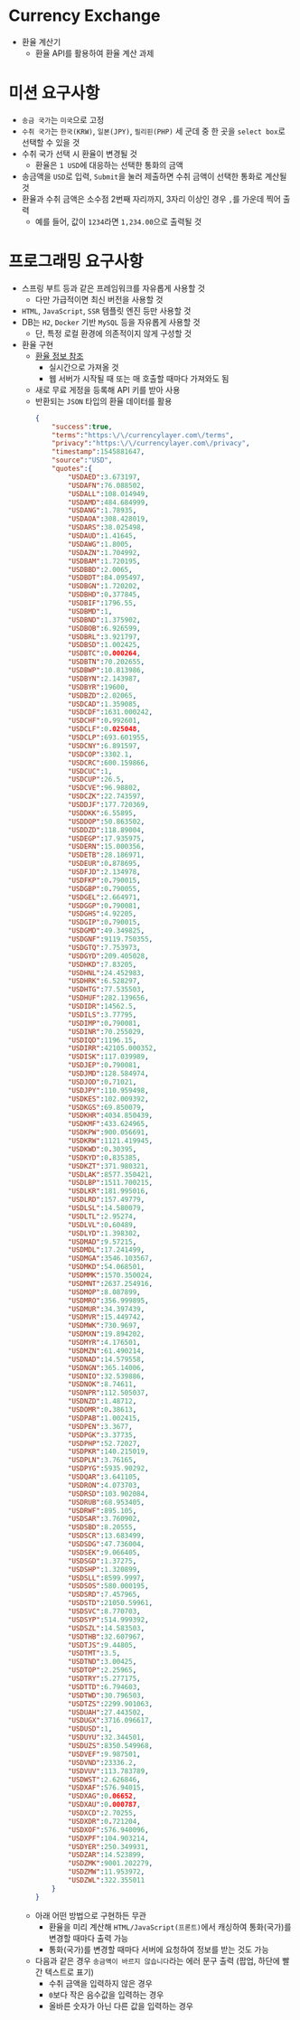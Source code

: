 # Currency Exchange
* 환율 계산기
  * 환율 API를 활용하여 환율 계산 과제

# 미션 요구사항

* `송금 국가`는 `미국`으로 고정
* `수취 국가`는 `한국(KRW)`, `일본(JPY)`, `필리핀(PHP)` 세 군데 중 한 곳을 `select box`로 선택할 수 있을 것
* 수취 국가 선택 시 환율이 변경될 것
    * 환율은 `1 USD`에 대응하는 선택한 통화의 금액
* 송금액을 `USD`로 입력, `Submit`을 눌러 제출하면 수취 금액이 선택한 통화로 계산될 것
* 환율과 수취 금액은 소수점 2번째 자리까지, 3자리 이상인 경우 `,`를 가운데 찍어 출력
    * 예를 들어, 값이 `1234`라면 `1,234.00`으로 출력될 것

# 프로그래밍 요구사항

* 스프링 부트 등과 같은 프레임워크를 자유롭게 사용할 것
  * 다만 가급적이면 최신 버전을 사용할 것
* `HTML`, `JavaScript`, `SSR` 템플릿 엔진 등만 사용할 것
* DB는 `H2`, `Docker` 기반 `MySQL` 등을 자유롭게 사용할 것
  * 단, 특정 로컬 환경에 의존적이지 않게 구성할 것
* 환율 구현
  * [환율 정보 참조](https://currencylayer.com/)
    * 실시간으로 가져올 것
    * 웹 서버가 시작될 때 또는 매 호출할 때마다 가져와도 됨
  * 새로 무료 게정을 등록해 API 키를 받아 사용
  * 반환되는 `JSON` 타입의 환율 데이터를 활용
    ~~~json
    {
        "success":true,
        "terms":"https:\/\/currencylayer.com\/terms",
        "privacy":"https:\/\/currencylayer.com\/privacy",
        "timestamp":1545881647,
        "source":"USD",
        "quotes":{
            "USDAED":3.673197,
            "USDAFN":76.088502,
            "USDALL":108.014949,
            "USDAMD":484.684999,
            "USDANG":1.78935,
            "USDAOA":308.428019,
            "USDARS":38.025498,
            "USDAUD":1.41645,
            "USDAWG":1.8005,
            "USDAZN":1.704992,
            "USDBAM":1.720195,
            "USDBBD":2.0065,
            "USDBDT":84.095497,
            "USDBGN":1.720202,
            "USDBHD":0.377845,
            "USDBIF":1796.55,
            "USDBMD":1,
            "USDBND":1.375902,
            "USDBOB":6.926599,
            "USDBRL":3.921797,
            "USDBSD":1.002425,
            "USDBTC":0.000264,
            "USDBTN":70.202655,
            "USDBWP":10.813986,
            "USDBYN":2.143987,
            "USDBYR":19600,
            "USDBZD":2.02065,
            "USDCAD":1.359085,
            "USDCDF":1631.000242,
            "USDCHF":0.992601,
            "USDCLF":0.025048,
            "USDCLP":693.601955,
            "USDCNY":6.891597,
            "USDCOP":3302.1,
            "USDCRC":600.159866,
            "USDCUC":1,
            "USDCUP":26.5,
            "USDCVE":96.98802,
            "USDCZK":22.743597,
            "USDDJF":177.720369,
            "USDDKK":6.55895,
            "USDDOP":50.863502,
            "USDDZD":118.89004,
            "USDEGP":17.935975,
            "USDERN":15.000356,
            "USDETB":28.186971,
            "USDEUR":0.878695,
            "USDFJD":2.134978,
            "USDFKP":0.790015,
            "USDGBP":0.790055,
            "USDGEL":2.664971,
            "USDGGP":0.790081,
            "USDGHS":4.92205,
            "USDGIP":0.790015,
            "USDGMD":49.349825,
            "USDGNF":9119.750355,
            "USDGTQ":7.753973,
            "USDGYD":209.405028,
            "USDHKD":7.83205,
            "USDHNL":24.452983,
            "USDHRK":6.528297,
            "USDHTG":77.535503,
            "USDHUF":282.139656,
            "USDIDR":14562.5,
            "USDILS":3.77795,
            "USDIMP":0.790081,
            "USDINR":70.255029,
            "USDIQD":1196.15,
            "USDIRR":42105.000352,
            "USDISK":117.039989,
            "USDJEP":0.790081,
            "USDJMD":128.584974,
            "USDJOD":0.71021,
            "USDJPY":110.959498,
            "USDKES":102.009392,
            "USDKGS":69.850079,
            "USDKHR":4034.850439,
            "USDKMF":433.624965,
            "USDKPW":900.056691,
            "USDKRW":1121.419945,
            "USDKWD":0.30395,
            "USDKYD":0.835385,
            "USDKZT":371.980321,
            "USDLAK":8577.350421,
            "USDLBP":1511.700215,
            "USDLKR":181.995016,
            "USDLRD":157.49779,
            "USDLSL":14.580079,
            "USDLTL":2.95274,
            "USDLVL":0.60489,
            "USDLYD":1.398302,
            "USDMAD":9.57215,
            "USDMDL":17.241499,
            "USDMGA":3546.103567,
            "USDMKD":54.068501,
            "USDMMK":1570.350024,
            "USDMNT":2637.254916,
            "USDMOP":8.087899,
            "USDMRO":356.999895,
            "USDMUR":34.397439,
            "USDMVR":15.449742,
            "USDMWK":730.9697,
            "USDMXN":19.894202,
            "USDMYR":4.176501,
            "USDMZN":61.490214,
            "USDNAD":14.579558,
            "USDNGN":365.14006,
            "USDNIO":32.539886,
            "USDNOK":8.74611,
            "USDNPR":112.505037,
            "USDNZD":1.48712,
            "USDOMR":0.38613,
            "USDPAB":1.002415,
            "USDPEN":3.3677,
            "USDPGK":3.37735,
            "USDPHP":52.72027,
            "USDPKR":140.215019,
            "USDPLN":3.76165,
            "USDPYG":5935.90292,
            "USDQAR":3.641105,
            "USDRON":4.073703,
            "USDRSD":103.902084,
            "USDRUB":68.953405,
            "USDRWF":895.105,
            "USDSAR":3.760902,
            "USDSBD":8.20555,
            "USDSCR":13.683499,
            "USDSDG":47.736004,
            "USDSEK":9.066405,
            "USDSGD":1.37275,
            "USDSHP":1.320899,
            "USDSLL":8599.9997,
            "USDSOS":580.000195,
            "USDSRD":7.457965,
            "USDSTD":21050.59961,
            "USDSVC":8.770703,
            "USDSYP":514.999392,
            "USDSZL":14.583503,
            "USDTHB":32.607967,
            "USDTJS":9.44805,
            "USDTMT":3.5,
            "USDTND":3.00425,
            "USDTOP":2.25965,
            "USDTRY":5.277175,
            "USDTTD":6.794603,
            "USDTWD":30.796503,
            "USDTZS":2299.901063,
            "USDUAH":27.443502,
            "USDUGX":3716.096617,
            "USDUSD":1,
            "USDUYU":32.344501,
            "USDUZS":8350.549968,
            "USDVEF":9.987501,
            "USDVND":23336.2,
            "USDVUV":113.783789,
            "USDWST":2.626846,
            "USDXAF":576.94015,
            "USDXAG":0.06652,
            "USDXAU":0.000787,
            "USDXCD":2.70255,
            "USDXDR":0.721204,
            "USDXOF":576.940096,
            "USDXPF":104.903214,
            "USDYER":250.349931,
            "USDZAR":14.523899,
            "USDZMK":9001.202279,
            "USDZMW":11.953972,
            "USDZWL":322.355011
        }
    }
    ~~~
  * 아래 어떤 방법으로 구현하든 무관
    * 환율을 미리 계산해 `HTML/JavaScript(프론트)`에서 캐싱하여 통화(국가)를 변경할 때마다 출력 가능
    * 통화(국가)를 변경할 때마다 서버에 요청하여 정보를 받는 것도 가능
  * 다음과 같은 경우 `송금액이 바르지 않습니다`라는 에러 문구 출력 (팝업, 하단에 빨간 텍스트로 표기)
    * 수취 금액을 입력하지 않은 경우
    * `0`보다 작은 음수값을 입력하는 경우
    * 올바른 숫자가 아닌 다른 값을 입력하는 경우
